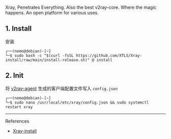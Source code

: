 Xray, Penetrates Everything. Also the best v2ray-core. Where the magic happens. An open platform for various uses.

## 1. Install

安装

```
┌──(nemo@debian)-[~]
└─$ sudo bash -c "$(curl -fsSL https://github.com/XTLS/Xray-install/raw/main/install-release.sh)" @ install
```

## 2. Init

将 [v2ray-agent](https://github.com/mack-a/v2ray-agent) 生成的客户端配置文件写入 `config.json` 

```
┌──(nemo@debian)-[~]
└─$ sudo nano /usr/local/etc/xray/config.json && sudo systemctl restart xray
```

---

References

- [Xray-install](https://github.com/XTLS/Xray-install)

